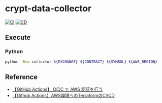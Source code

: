 # crypt-data-collector

[![CI](https://github.com/XxxKMSxxX/Cryptra-Collector/actions/workflows/ci.yml/badge.svg)](https://github.com/XxxKMSxxX/Cryptra-Collector/actions/workflows/ci.yml)
[![CD](https://github.com/XxxKMSxxX/Cryptra-Collector/actions/workflows/cd.yml/badge.svg)](https://github.com/XxxKMSxxX/Cryptra-Collector/actions/workflows/cd.yml)

## Execute

### Python

```bash
python -Bum collector ${EXCHANGE} ${CONTRACT} ${SYMBOL} ${AWS_REGION}
```

## Reference

- [【GitHub Actions】 OIDC で AWS 認証を行う](https://zenn.dev/yn26/articles/df05547c44b379)
- [【Github Actions】AWS環境へのTerraformのCI/CD](https://zenn.dev/yn26/articles/3429b834bb0e42)
